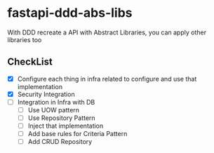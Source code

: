 # fastapi-ddd-abs-libs

With DDD recreate a API with Abstract Libraries, you can apply other libraries too

## CheckList

- [x] Configure each thing in infra related to configure and use that implementation
- [x] Security Integration
- [ ] Integration in Infra with DB
    - [ ] Use UOW pattern
    - [ ] Use Repository Pattern
    - [ ] Inject that implementation
    - [ ] Add base rules for Criteria Pattern
    - [ ] Add CRUD Repository
